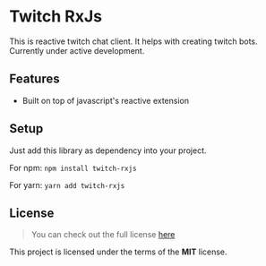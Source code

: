 # Twitch RxJs
This is reactive twitch chat client. It helps with creating twitch bots. Currently under active development.
## Features
- Built on top of javascript's reactive extension
## Setup

Just add this library as dependency into your project.

For npm:
`npm install twitch-rxjs`

For yarn:
`yarn add twitch-rxjs`

## License
>You can check out the full license [here](https://github.com/GDR/twitch-rxjs/blob/master/LICENSE)

This project is licensed under the terms of the **MIT** license.
